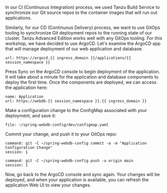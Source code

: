 In our CI (Continuous Integration) process, we used Tanzu Build Service to synchronize our Git source repos to the container images that will run out applications.

Similarly, for our CD (Continuous Delivery) process, we want to use GitOps tooling to synchronize Git deployment repos to the running state of our cluster. Tanzu Advanced Edition works well with any GitOps tooling. For this workshop, we have decided to use ArgoCD. Let's examine the ArgoCD app that will manage deployment of our web application and database.

```dashboard:open-url
url: https://argocd.{{ ingress_domain }}/applications/{{ session_namespace }}
```

Press Sync on the ArgoCD console to begin deployment of the application. It will take about a minute for the application and database components to deploy the first time. Once the components are deployed, we can access the application here:

```dashboard:open-url
name: Application
url: https://webdb-{{ session_namespace }}.{{ ingress_domain }}
```

Make a configuration change to the ConfigMap associated with your deployment, and save it:

```editor:open-file
file: ~/spring-webdb-config/dev/configmap.yaml
```

Commit your change, and push it to your GitOps repo:

```terminal:execute
command: git -C ~/spring-webdb-config commit -a -m "Application Configuration Change"
session: 1
```

```terminal:execute
command: git -C ~/spring-webdb-config push -u origin main
session: 1
```

Now, go back to the ArgoCD console and sync again. Your changes will be deployed, and when your application is available, you can refresh the application Web UI to view your changes.